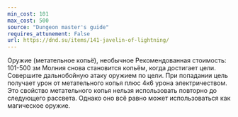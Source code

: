 ```yaml
---
min_cost: 101
max_cost: 500
source: "Dungeon master's guide"
requires_attunement: False
url: https://dnd.su/items/141-javelin-of-lightning/
---
```


Оружие (метательное копьё), необычное
Рекомендованная стоимость: 101-500 зм
Молния снова становится копьём, когда достигает цели. Совершите дальнобойную атаку оружием по цели. При попадании цель получает урон от метательного копья плюс 4к6 урона электричеством.
Это свойство метательного копья нельзя использовать повторно до следующего рассвета. Однако оно всё равно может использоваться как магическое оружие.